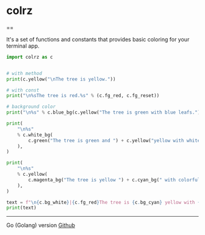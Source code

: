 # colrz

==

It's a set of functions and constants that provides basic coloring for your terminal app.

```python
import colrz as c


# with method
print(c.yellow("\nThe tree is yellow."))

# with const
print("\n%sThe tree is red.%s" % (c.fg_red, c.fg_reset))

# background color
print("\n%s" % c.blue_bg(c.yellow("The tree is green with blue leafs.")))

print(
    "\n%s"
    % c.white_bg(
        c.green("The tree is green and ") + c.yellow("yellow with white leafs.")
    ),
)

print(
    "\n%s"
    % c.yellow(
        c.magenta_bg("The tree is yellow ") + c.cyan_bg(" with colorful leafs.")
    ),
)

text = f"\n{c.bg_white}|{c.fg_red}The tree is {c.bg_cyan} yellow with {c.fg_black}colorful leafs.{c.bg_reset}{c.fg_reset}. Done"
print(text)

```

---

Go (Golang) version [Github](https://github.com/UnnamedXAer/colrz)
